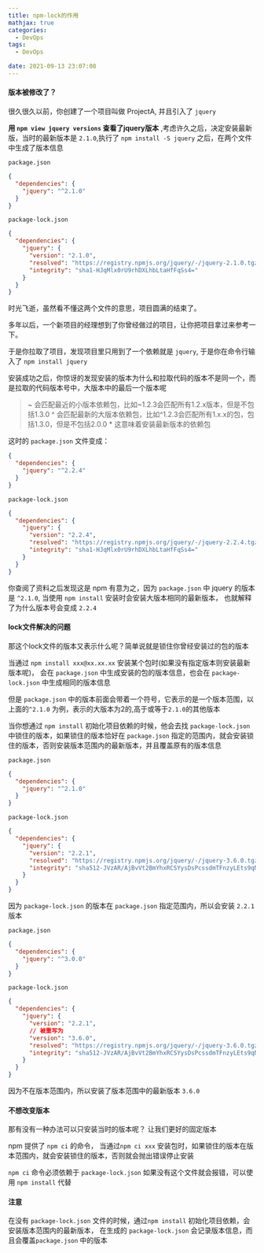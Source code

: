 ```yaml
---
title: npm-lock的作用
mathjax: true
categories:
  - DevOps
tags:
  - DevOps

date: 2021-09-13 23:07:08
---
```



#### 版本被修改了？

很久很久以前，你创建了一个项目叫做 ProjectA, 并且引入了 `jquery`

**用 `npm view jquery versions` 查看了jquery版本** ,考虑许久之后，决定安装最新版，当时的最新版本是 `2.1.0`,执行了 `npm install -S jquery` 之后，在两个文件中生成了版本信息 

`package.json`

```json
{
  "dependencies": {
    "jquery": "^2.1.0"
  }
}

```

`package-lock.json`

```json
{
  "dependencies": {
    "jquery": {
      "version": "2.1.0",
      "resolved": "https://registry.npmjs.org/jquery/-/jquery-2.1.0.tgz",
      "integrity": "sha1-HJqMlx0rU9rhDXLhbLtaHfFqSs4="
    }
  }
}
```

时光飞逝，虽然看不懂这两个文件的意思，项目圆满的结束了。

多年以后，一个新项目的经理想到了你曾经做过的项目，让你把项目拿过来参考一下。

于是你拉取了项目，发现项目里只用到了一个依赖就是 `jquery`, 于是你在命令行输入了 `npm install jquery`

安装成功之后，你惊讶的发现安装的版本为什么和拉取代码的版本不是同一个，而是拉取的代码版本号中，大版本中的最后一个版本呢

> ~ 会匹配最近的小版本依赖包，比如~1.2.3会匹配所有1.2.x版本，但是不包括1.3.0
^ 会匹配最新的大版本依赖包，比如^1.2.3会匹配所有1.x.x的包，包括1.3.0，但是不包括2.0.0
\* 这意味着安装最新版本的依赖包

这时的 `package.json` 文件变成：

```json
{
  "dependencies": {
    "jquery": "^2.2.4"
  }
}
```

`package-lock.json`

```json
{
  "dependencies": {
    "jquery": {
      "version": "2.2.4",
      "resolved": "https://registry.npmjs.org/jquery/-/jquery-2.2.4.tgz",
      "integrity": "sha1-HJqMlx0rU9rhDXLhbLtaHfFqSs4="
    }
  }
}
```

你查阅了资料之后发现这是 npm 有意为之，因为 `package.json` 中 jquery 的版本是 `^2.1.0`, 当使用 `npm install` 安装时会安装大版本相同的最新版本， 也就解释了为什么版本号会变成 `2.2.4`

#### lock文件解决的问题

那这个lock文件的版本又表示什么呢？简单说就是锁住你曾经安装过的包的版本

当通过 `npm install xxx@xx.xx.xx` 安装某个包时(如果没有指定版本则安装最新版本呢)， 会在 `package.json` 中生成安装的包的版本信息，也会在 `package-lock.json` 中生成相同的版本信息

但是 `package.json` 中的版本前面会带着一个符号，它表示的是一个版本范围，以上面的`^2.1.0` 为例，表示的大版本为2的,高于或等于`2.1.0`的其他版本

当你想通过 `npm install` 初始化项目依赖的时候，他会去找 `package-lock.json`中锁住的版本，如果锁住的版本恰好在 `package.json` 指定的范围内，就会安装锁住的版本，否则安装版本范围内的最新版本，并且覆盖原有的版本信息

`package.json`

```json
{
  "dependencies": {
    "jquery": "^2.1.0"
  }
}

```

`package-lock.json`

```json
{
  "dependencies": {
    "jquery": {
      "version": "2.2.1",
      "resolved": "https://registry.npmjs.org/jquery/-/jquery-3.6.0.tgz",
      "integrity": "sha512-JVzAR/AjBvVt2BmYhxRCSYysDsPcssdmTFnzyLEts9qNwmjmu4JTAMYubEfwVOSwpQ1I1sKKFcxhZCI2buerfw=="
    }
  }
}

```

因为 `package-lock.json` 的版本在 `package.json` 指定范围内，所以会安装 `2.2.1` 版本


`package.json`

```json
{
  "dependencies": {
    "jquery": "^3.0.0"
  }
}

```

`package-lock.json`

```json
{
  "dependencies": {
    "jquery": {
      "version": "2.2.1",
      // 被重写为
      "version": "3.6.0",
      "resolved": "https://registry.npmjs.org/jquery/-/jquery-3.6.0.tgz",
      "integrity": "sha512-JVzAR/AjBvVt2BmYhxRCSYysDsPcssdmTFnzyLEts9qNwmjmu4JTAMYubEfwVOSwpQ1I1sKKFcxhZCI2buerfw=="
    }
  }
}

```

因为不在版本范围内，所以安装了版本范围中的最新版本 `3.6.0`

#### 不想改变版本

那有没有一种办法可以只安装当时的版本呢？ 让我们更好的固定版本

npm 提供了 `npm ci` 的命令， 当通过`npm ci xxx` 安装包时，如果锁住的版本在版本范围内，就会安装锁住的版本，否则就会抛出错误停止安装

`npm ci` 命令必须依赖于 `package-lock.json` 如果没有这个文件就会报错，可以使用 `npm install` 代替

#### 注意

在没有  `package-lock.json` 文件的时候，通过`npm install` 初始化项目依赖，会安装版本范围内的最新版本， 在生成的 `package-lock.json` 会记录版本信息，而且会覆盖`package.json` 中的版本




